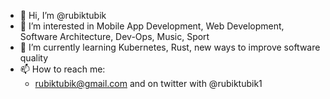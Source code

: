 - 👋 Hi, I’m @rubiktubik
- 👀 I’m interested in Mobile App Development, Web Development, Software Architecture, Dev-Ops, Music, Sport
- 🌱 I’m currently learning Kubernetes, Rust, new ways to improve software quality
- 📫 How to reach me:
  - rubiktubik@gmail.com and on twitter with @rubiktubik1

<!---
rubiktubik/rubiktubik is a ✨ special ✨ repository because its `README.md` (this file) appears on your GitHub profile.
You can click the Preview link to take a look at your changes.
--->
